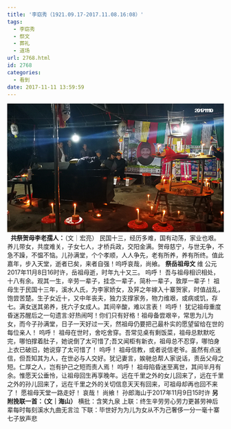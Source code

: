 ```yaml
---
title: '李窈秀（1921.09.17-2017.11.08.16:08）'
tags:
  - 李窈秀
  - 祭文
  - 葬礼
  - 道场
url: 2768.html
id: 2768
categories:
  - 看到
date: 2017-11-11 13:59:59
---
```


**![](/images/uploads/2017/11/贺母李窈秀逝世.jpg)**   **共祭贺母李老孺人：**（文｜宏亮） 民国十三，经历多难，国有动荡，家业也艰。养儿带女，共度难关，子女七人，才桥兵政，交阳金满。贺母慈宁，与世无争，不急不躁，不愠不恼。儿孙满堂，个个孝顺，人人争先，老有所养，养有所终。值此嘉年，步入天堂，逝者已矣，来者自强！呜呼哀哉，尚飨。 **祭岳祖母文** 维 公元2017年11月8日16时许，岳祖母逝，时年九十又三。 呜呼！ 吾与祖母相识相处，十八有余。观其一生，辛劳一辈子，挂念一辈子，简朴一辈子，敦厚一辈子！ 祖母生于民国十三年，溪水人氏，为李家娇女，及笄之年嫁入十寨贺家，时值战乱，饱尝苦楚。生子女近十，又中年丧夫，独力支撑家务，物力维艰，或病或饥，存七。满女送其弟养，抚六子女成人。其间辛酸，难以言表！ 呜呼！ 犹记祖母重度昏迷苏醒后之一句遗言:好热闹呵！你们只有好格！祖母备尝艰辛，常思为儿为女，而今子孙满堂，日子一天好过一天，然祖母仍要把己最朴实的愿望留给在世的每位亲人！ 呜呼！ 祖母在世时，舍吃舍穿。吾常见桌有剩饭菜，祖母总默默吃完，哪怕撑着肚子，她说倒了太可惜了;吾又闻柜有新衣，祖母总不忍穿，哪怕身上衣已破旧，她说穿了太可惜了！ 呜呼！ 祖母信教，或者说信老爷。虽然有点迷信，但吾知其为人，在世必与人交好。犹记妻言，娭毑总帮人家说话，责岳父母之短。仁厚之人，岂有护己之短而责人焉！ 呜呼！ 祖母陷昏迷至离世，其间半月有余。惟愿天公垂怜，让祖母回生再享晚年。远在千里之外的女儿回来了，远在千里之外的孙儿回来了，远在千里之外的关切信息天天有回来，可祖母却再也回不来了！ 愿祖母天堂一路走好！ 哀哉！ 尚飨！ 孙郎海山于2017年11月9日15时许 **另附挽联一首：（文｜海山）** 横批：含笑九泉 上联：终生辛劳劳心劳力更甚劳神后辈每时每刻溪水九曲无言泣 下联：毕世好为为儿为女从不为己奢侈一分一毫十寨七子放声悲